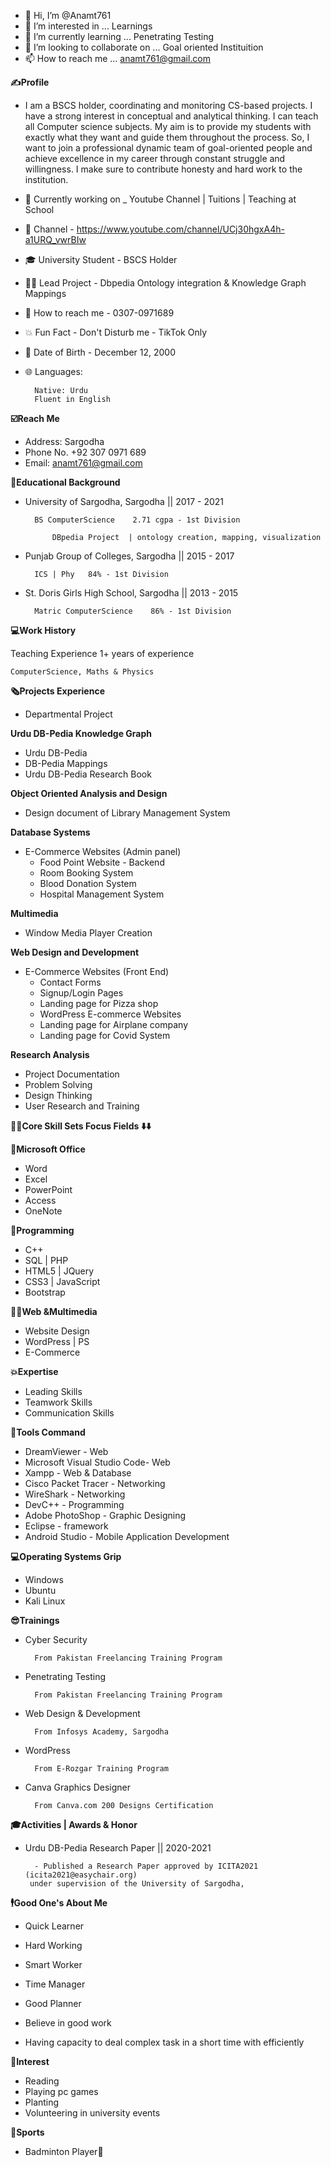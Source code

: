 - 👋 Hi, I’m @Anamt761
- 👀 I’m interested in ... Learnings
- 🌱 I’m currently learning ... Penetrating Testing
- 💞️ I’m looking to collaborate on ... Goal oriented Instituition
- 📫 How to reach me ... anamt761@gmail.com

**✍️Profile**

- I am a BSCS holder, coordinating and monitoring CS-based projects. I have a strong interest in conceptual and analytical thinking. I can teach all Computer science subjects. My aim is to provide my students with exactly what they want and guide them throughout the process.  So, I want to join a professional dynamic team of goal-oriented people and
achieve excellence in my career through constant struggle and willingness. I make sure to contribute honesty and hard work to the institution.

- 📱 Currently working on _ Youtube Channel | Tuitions | Teaching at School
- 🔔 Channel - https://www.youtube.com/channel/UCj30hgxA4h-a1URQ_vwrBIw 
- 🎓 University Student - BSCS Holder 
- 👨‍💻 Lead Project - Dbpedia Ontology integration & Knowledge Graph Mappings 
- 💬 How to reach me - 0307-0971689
- 💥 Fun Fact - Don't Disturb me - TikTok Only
- 🎂 Date of Birth - December 12, 2000
- 🌐 Languages:
        
        Native: Urdu
        Fluent in English

**☑️Reach Me**

- Address:
        Sargodha
- Phone No.
        +92 307 0971 689
- Email:
        anamt761@gmail.com


**📙Educational Background**

- University of Sargodha, Sargodha  ||  2017 - 2021   
        
        BS ComputerScience    2.71 cgpa - 1st Division
    
            DBpedia Project  | ontology creation, mapping, visualization

- Punjab Group of Colleges, Sargodha  ||  2015 - 2017   
        
        ICS | Phy   84% - 1st Division

- St. Doris Girls High School, Sargodha  ||  2013 - 2015   
        
        Matric ComputerScience    86% - 1st Division

**💻Work History**

Teaching Experience
1+ years of experience 

    ComputerScience, Maths & Physics

**🗞Projects Experience**

- Departmental Project

**Urdu DB-Pedia Knowledge Graph**

- Urdu DB-Pedia
- DB-Pedia Mappings
- Urdu DB-Pedia Research Book

**Object Oriented Analysis and Design**

- Design document of Library Management System

**Database Systems**

- E-Commerce Websites (Admin panel)
    - Food Point Website - Backend
    - Room Booking System    
    - Blood Donation System    
    - Hospital Management System

**Multimedia**

- Window Media Player Creation

**Web Design and Development**

- E-Commerce Websites (Front End)
     - Contact Forms                    
     - Signup/Login Pages
     - Landing page for Pizza shop            
     - WordPress E-commerce Websites
     - Landing page for Airplane company 
     - Landing page for Covid System 

**Research Analysis**

- Project Documentation
- Problem Solving
- Design Thinking
- User Research and Training

**👨‍💻Core Skill Sets Focus Fields ⬇️⬇️**

**📔Microsoft Office**

- Word
- Excel
- PowerPoint
- Access
- OneNote

**💾Programming**

- C++
- SQL | PHP
- HTML5 | JQuery
- CSS3 | JavaScript
- Bootstrap

**👨‍💻Web &Multimedia**

- Website Design
- WordPress | PS
- E-Commerce

**💥Expertise**

- Leading Skills
- Teamwork Skills
- Communication Skills

**🔁Tools Command**

- DreamViewer - Web
- Microsoft Visual Studio Code- Web
- Xampp - Web & Database
- Cisco Packet Tracer - Networking
- WireShark - Networking
- DevC++ - Programming
- Adobe PhotoShop - Graphic Designing
- Eclipse - framework
- Android Studio - Mobile Application Development

**💻Operating Systems Grip**

- Windows
- Ubuntu
- Kali Linux

**😎Trainings**

- Cyber Security

        From Pakistan Freelancing Training Program
   
- Penetrating Testing

        From Pakistan Freelancing Training Program
    
- Web Design & Development

        From Infosys Academy, Sargodha
    
- WordPress

        From E-Rozgar Training Program
    
- Canva Graphics Designer

        From Canva.com 200 Designs Certification
    
**🎓Activities | Awards & Honor**                               

- Urdu DB-Pedia Research Paper  || 2020-2021

        - Published a Research Paper approved by ICITA2021 (icita2021@easychair.org)
       under supervision of the University of Sargodha,


**🕴️Good One's About Me**

- Quick Learner

- Hard Working

- Smart Worker

- Time Manager

- Good Planner

- Believe in good work

- Having capacity to deal complex task in a short time with efficiently


**🎍Interest**

- Reading
- Playing pc games
- Planting
- Volunteering in university events

**🏏Sports**
- Badminton Player🥇




